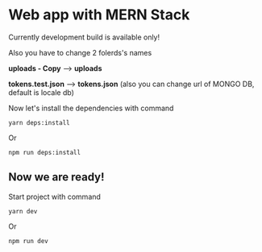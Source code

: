 # Web app with MERN Stack

Currently development build is available only!

Also you have to change 2 folerds's names

**uploads - Copy** --> **uploads**

**tokens.test.json** --> **tokens.json** (also you can change url of MONGO DB, default is locale db)

Now let's install the dependencies with command

```shall
yarn deps:install
```

Or

```shall
npm run deps:install
```

## Now we are ready!

Start project with command

```shall
yarn dev
```

Or

```shall
npm run dev
```
